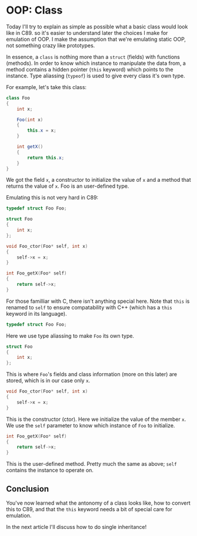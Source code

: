 # OOP: Class

Today I'll try to explain as simple as possible what a basic class would look
like in C89. so it's easier to understand later the choices I make for
emulation of OOP. I make the assumption that we're emulating static OOP, not
something crazy like prototypes.

In essence, a `class` is nothing more than a `struct` (fields) with functions
(methods). In order to know which instance to manipulate the data from, a
method contains a hidden pointer (`this` keyword) which points to the instance.
Type aliassing (`typeof`) is used to give every class it's own type.

For example, let's take this class:

```csharp
class Foo
{
    int x;

    Foo(int x)
    {
        this.x = x;
    }

    int getX()
    {
        return this.x;
    }
}
```

We got the field `x`, a constructor to initialize the value of `x` and a method
that returns the value of `x`. Foo is an user-defined type.

Emulating this is not very hard in C89:

```c
typedef struct Foo Foo;

struct Foo
{
    int x;
};

void Foo_ctor(Foo* self, int x)
{
    self->x = x;
}

int Foo_getX(Foo* self)
{
    return self->x;
}
```

For those familliar with C, there isn't anything special here. Note that `this`
is renamed to `self` to ensure compatability with C++ (which has a `this`
keyword in its language).

```c
typedef struct Foo Foo;
```

Here we use type aliassing to make `Foo` its own type.

```c
struct Foo
{
    int x;
};
```

This is where `Foo`'s fields and class information (more on this later) are
stored, which is in our case only `x`.

```c
void Foo_ctor(Foo* self, int x)
{
    self->x = x;
}
```

This is the constructor (ctor). Here we initialize the value of the member `x`.
We use the `self` parameter to know which instance of `Foo` to initialize.

```c
int Foo_getX(Foo* self)
{
    return self->x;
}
```

This is the user-defined method. Pretty much the same as above; `self` contains
the instance to operate on.

## Conclusion

You've now learned what the antonomy of a class looks like, how to convert this
to C89, and that the `this` keyword needs a bit of special care for emulation.

In the next article I'll discuss how to do single inheritance!
